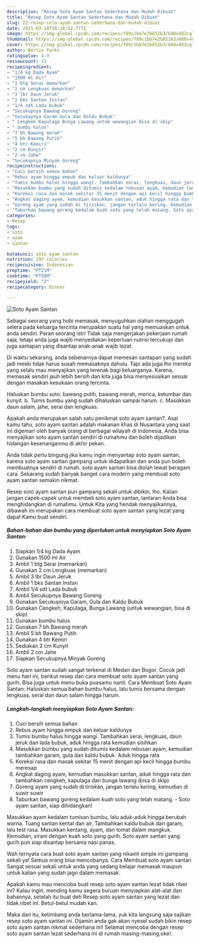 ```yaml
---
description: "Resep Soto Ayam Santan Sederhana dan Mudah Dibuat"
title: "Resep Soto Ayam Santan Sederhana dan Mudah Dibuat"
slug: 22-resep-soto-ayam-santan-sederhana-dan-mudah-dibuat
date: 2021-03-10T18:18:52.777Z
image: https://img-global.cpcdn.com/recipes/f89c1bb7e2b851b3/680x482cq70/soto-ayam-santan-foto-resep-utama.jpg
thumbnail: https://img-global.cpcdn.com/recipes/f89c1bb7e2b851b3/680x482cq70/soto-ayam-santan-foto-resep-utama.jpg
cover: https://img-global.cpcdn.com/recipes/f89c1bb7e2b851b3/680x482cq70/soto-ayam-santan-foto-resep-utama.jpg
author: Bertie Parks
ratingvalue: 4.9
reviewcount: 13
recipeingredient:
- "1/4 kg Dada Ayam"
- "1500 ml Air"
- "1 btg Serai memarkan"
- "2 cm Lengkuas memarkan"
- "3 lbr Daun Jeruk"
- "1 bks Santan Instan"
- "1/4 sdt Lada bubuk"
- "Secukupnya Bawang Goreng"
- "Secukupnya Garam Gula dan Kaldu Bubuk"
- " Cengkeh Kapulaga Bunga Lawang untuk wewangian bisa di skip"
- " bumbu halus"
- "7 bh Bawang merah"
- "5 bh Bawang Putih"
- "4 btr Kemiri"
- "2 cm Kunyit"
- "2 cm Jahe"
- "Secukupnya Minyak Goreng"
recipeinstructions:
- "Cuci bersih semua bahan"
- "Rebus ayam hingga empuk dan keluar kaldunya"
- "Tumis bumbu halus hingga wangi. Tambahkan serai, lengkuas, daun jeruk dan lada bubuk, aduk hingga rata kemudian sisihkan"
- "Masukkan bumbu yang sudah ditumis kedalam rebusan ayam, kemudian tambahkan garam, gula dan kaldu bubuk. Aduk hingga rata"
- "Koreksi rasa dan masak sekitar 15 menit dengan api kecil hingga bumbu meresap"
- "Angkat daging ayam, kemudian masukkan santan, aduk hingga rata dan tambahkan cengkeh, kapulaga dan bunga lawang (bisa di skip)"
- "Goreng ayam yang sudah di tiriskan, jangan terlalu kering, kemudian di suwir suwir"
- "Taburkan bawang goreng kedalam kuah soto yang telah matang. Soto ayam santan, siap dihidangkan!"
categories:
- Resep
tags:
- soto
- ayam
- santan

katakunci: soto ayam santan 
nutrition: 197 calories
recipecuisine: Indonesian
preptime: "PT21M"
cooktime: "PT58M"
recipeyield: "2"
recipecategory: Dinner

---
```



![Soto Ayam Santan](https://img-global.cpcdn.com/recipes/f89c1bb7e2b851b3/680x482cq70/soto-ayam-santan-foto-resep-utama.jpg)

Sebagai seorang yang hobi memasak, menyuguhkan olahan menggugah selera pada keluarga tercinta merupakan suatu hal yang memuaskan untuk anda sendiri. Peran seorang istri Tidak saja mengerjakan pekerjaan rumah saja, tetapi anda juga wajib menyediakan keperluan nutrisi tercukupi dan juga santapan yang disantap anak-anak wajib lezat.

Di waktu  sekarang, anda sebenarnya dapat memesan santapan yang sudah jadi meski tidak harus susah memasaknya dahulu. Tapi ada juga lho mereka yang selalu mau menyajikan yang terenak bagi keluarganya. Karena, memasak sendiri jauh lebih bersih dan kita juga bisa menyesuaikan sesuai dengan masakan kesukaan orang tercinta. 

Haluskan bumbu soto: bawang putih, bawang merah, merica, ketumbar dan kunyit. b. Tumis bumbu yang sudah dihaluskan sampai harum. c. Masukkan daun salam, jahe, serai dan lengkuas.

Apakah anda merupakan salah satu penikmat soto ayam santan?. Asal kamu tahu, soto ayam santan adalah makanan khas di Nusantara yang saat ini digemari oleh banyak orang di berbagai wilayah di Indonesia. Anda bisa menyajikan soto ayam santan sendiri di rumahmu dan boleh dijadikan hidangan kesenanganmu di akhir pekan.

Anda tidak perlu bingung jika kamu ingin menyantap soto ayam santan, karena soto ayam santan gampang untuk didapatkan dan anda pun boleh membuatnya sendiri di rumah. soto ayam santan bisa diolah lewat beragam cara. Sekarang sudah banyak banget cara modern yang membuat soto ayam santan semakin nikmat.

Resep soto ayam santan pun gampang sekali untuk dibikin, lho. Kalian jangan capek-capek untuk membeli soto ayam santan, lantaran Anda bisa menghidangkan di rumahmu. Untuk Kita yang hendak menyajikannya, dibawah ini merupakan cara membuat soto ayam santan yang lezat yang dapat Kamu buat sendiri.

<!--inarticleads1-->

##### Bahan-bahan dan bumbu yang diperlukan untuk menyiapkan Soto Ayam Santan:

1. Siapkan 1/4 kg Dada Ayam
1. Gunakan 1500 ml Air
1. Ambil 1 btg Serai (memarkan)
1. Gunakan 2 cm Lengkuas (memarkan)
1. Ambil 3 lbr Daun Jeruk
1. Ambil 1 bks Santan Instan
1. Ambil 1/4 sdt Lada bubuk
1. Ambil Secukupnya Bawang Goreng
1. Gunakan Secukupnya Garam, Gula dan Kaldu Bubuk
1. Gunakan  Cengkeh, Kapulaga, Bunga Lawang (untuk wewangian, bisa di skip)
1. Gunakan  bumbu halus
1. Gunakan 7 bh Bawang merah
1. Ambil 5 bh Bawang Putih
1. Gunakan 4 btr Kemiri
1. Sediakan 2 cm Kunyit
1. Ambil 2 cm Jahe
1. Siapkan Secukupnya Minyak Goreng


Soto ayam santan sudah sangat terkenal di Medan dan Bogor. Cocok jadi menu hari ini, berikut resep dan cara membuat soto ayam santan yang gurih. Bisa juga untuk menu buka puasamu nanti. Cara Membuat Soto Ayam Santan: Haluskan semua bahan bumbu halus, lalu tumis bersama dengan lengkuas, serai dan daun salam hingga harum. 

<!--inarticleads2-->

##### Langkah-langkah menyiapkan Soto Ayam Santan:

1. Cuci bersih semua bahan
1. Rebus ayam hingga empuk dan keluar kaldunya
1. Tumis bumbu halus hingga wangi. Tambahkan serai, lengkuas, daun jeruk dan lada bubuk, aduk hingga rata kemudian sisihkan
1. Masukkan bumbu yang sudah ditumis kedalam rebusan ayam, kemudian tambahkan garam, gula dan kaldu bubuk. Aduk hingga rata
1. Koreksi rasa dan masak sekitar 15 menit dengan api kecil hingga bumbu meresap
1. Angkat daging ayam, kemudian masukkan santan, aduk hingga rata dan tambahkan cengkeh, kapulaga dan bunga lawang (bisa di skip)
1. Goreng ayam yang sudah di tiriskan, jangan terlalu kering, kemudian di suwir suwir
1. Taburkan bawang goreng kedalam kuah soto yang telah matang. - Soto ayam santan, siap dihidangkan!


Masukkan ayam kedalam tumisan bumbu, lalu aduk-aduk hingga berubah warna. Tuang santan kental dan air, Tambahkan kaldu bubuk dan garam, lalu test rasa. Masukkan kentang, ayam, dan tomat dalam mangkuk. Kemudian, siram dengan kuah soto yang gurih. Soto ayam santan yang gurih pun siap disantap bersama nasi panas. 

Wah ternyata cara buat soto ayam santan yang nikamt simple ini gampang sekali ya! Semua orang bisa mencobanya. Cara Membuat soto ayam santan Sangat sesuai sekali untuk anda yang sedang belajar memasak maupun untuk kalian yang sudah jago dalam memasak.

Apakah kamu mau mencoba buat resep soto ayam santan lezat tidak ribet ini? Kalau ingin, mending kamu segera buruan menyiapkan alat-alat dan bahannya, setelah itu buat deh Resep soto ayam santan yang lezat dan tidak ribet ini. Betul-betul mudah kan. 

Maka dari itu, ketimbang anda berlama-lama, yuk kita langsung saja sajikan resep soto ayam santan ini. Dijamin anda gak akan nyesel sudah bikin resep soto ayam santan nikmat sederhana ini! Selamat mencoba dengan resep soto ayam santan lezat sederhana ini di rumah masing-masing,oke!.

